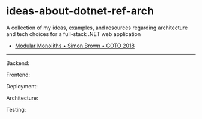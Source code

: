 # ideas-about-dotnet-ref-arch
A collection of my ideas, examples, and resources regarding architecture and tech choices for a full-stack .NET web application

- [Modular Monoliths • Simon Brown • GOTO 2018](https://www.youtube.com/watch?v=5OjqD-ow8GE)
---
Backend:

Frontend:

Deployment:

Architecture:

Testing:
